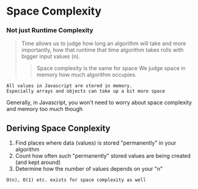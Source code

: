 # Space Complexity

### Not just Runtime Complexity

> Time allows us to judge how long an algorithm will take and more importantly, how that runtime that time algorithm takes rolls with bigger input values (n).
>
> > Space complexity is the same for space
> > We judge space in memory how much algorithm occupies.

```
All values in Javascript are stored in memory.
Especially arrays and objects can take up a bit more space
```

Generally, in Javascript, you won't need to worry about space complexity and memory too much though

## Deriving Space Conplexity

1. Find places where data (values) is stored "permanently" in your algorithm
2. Count how often such "permanently" stored values are being created (and kept around)
3. Determine how the number of values depends on your "n"
```
O(n), O(1) etc. exists for space complexity as well
```